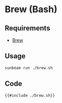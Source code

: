 # Brew (Bash)

## Requirements

- [Brew](https://brew.sh/)

## Usage

```bash
sunbeam run ./brew.sh
```

## Code

```bash
{{#include ./brew.sh}}
```

